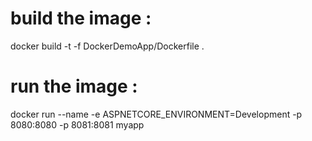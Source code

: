# build the image : 
docker build -t <image-name> -f DockerDemoApp/Dockerfile .

# run the image : 
docker run --name <image-name> -e ASPNETCORE_ENVIRONMENT=Development -p 8080:8080 -p 8081:8081 myapp
